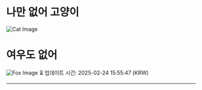 
# 나만 없어 고양이

![Cat Image](https://cdn2.thecatapi.com/images/drj.jpg)

# 여우도 없어
![Fox Image](https://randomfox.ca/images/7.jpg)
⏳ 업데이트 시간: 2025-02-24 15:55:47 (KRW)

---
